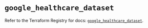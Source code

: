 # `google_healthcare_dataset`

Refer to the Terraform Registry for docs: [`google_healthcare_dataset`](https://registry.terraform.io/providers/hashicorp/google/6.26.0/docs/resources/healthcare_dataset).
